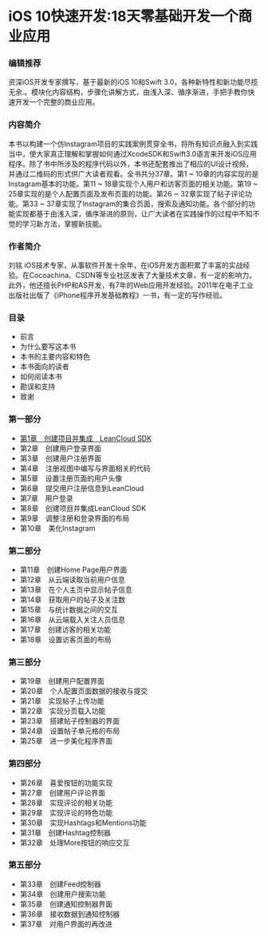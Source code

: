 # iOS 10快速开发:18天零基础开发一个商业应用 #

### 编辑推荐 ###

资深iOS开发专家撰写，基于最新的iOS 10和Swift 3.0，各种新特性和新功能尽揽无余.。模块化内容结构，步骤化讲解方式，由浅入深、循序渐进，手把手教你快速开发一个完整的商业应用。
### 内容简介 ###

本书以构建一个仿Instagram项目的实践案例贯穿全书，将所有知识点融入到实践当中，使大家真正理解和掌握如何通过XcodeSDK和Swift3.0语言来开发iOS应用程序。除了书中所涉及的程序代码以外，本书还配套推出了相应的UI设计视频，并通过二维码的形式供广大读者观看。全书共分37章。第1 ~ 10章的内容实现的是Instagram基本的功能。第11 ~ 18章实现个人用户和访客页面的相关功能。第19 ~ 25章实现的是个人配置页面及发布页面的功能。第26 ~ 32章实现了帖子评论功能。第33 ~ 37章实现了Instagram的集合页面，搜索及通知功能。各个部分的功能实现都基于由浅入深，循序渐进的原则，让广大读者在实践操作的过程中不知不觉的学习新方法，掌握新技能。
### 作者简介 ###

刘铭 iOS技术专家，从事软件开发十余年，在iOS开发方面积累了丰富的实战经验。在Cocoachina、CSDN等专业社区发表了大量技术文章，有一定的影响力。此外，他还擅长PHP和AS开发，有7年的Web应用开发经验。2011年在电子工业出版社出版了《iPhone程序开发基础教程》一书，有一定的写作经验。
### 目录 ###
- 前言
- 为什么要写这本书
- 本书的主要内容和特色
- 本书面向的读者
- 如何阅读本书
- 勘误和支持
- 致谢

### 第一部分 ###
- [第1章　创建项目并集成　LeanCloud SDK](https://github.com/CoderDream/iOS_10_Development_QuickStart_Guide/blob/master/chapter01.md)
- 第2章　创建用户登录界面
- 第3章　创建用户注册界面
- 第4章　注册视图中编写与界面相关的代码
- 第5章　设置注册页面的用户头像
- 第6章　提交用户注册信息到LeanCloud
- 第7章　用户登录
- 第8章　创建项目并集成LeanCloud SDK
- 第9章　调整注册和登录界面的布局
- 第10章　美化Instagram

### 第二部分 ###
- 第11章　创建Home Page用户界面
- 第12章　从云端读取当前用户信息
- 第13章　在个人主页中显示帖子信息
- 第14章　获取用户的帖子及关注数
- 第15章　与统计数据之间的交互
- 第16章　从云端载入关注人员信息
- 第17章　创建访客的相关功能
- 第18章　设置访客页面的布局

### 第三部分 ###
- 第19章　创建用户配置界面
- 第20章　个人配置页面数据的接收与提交
- 第21章　实现帖子上传功能
- 第22章　实现分页载入功能
- 第23章　搭建帖子控制器的界面
- 第24章　设置帖子单元格的布局
- 第25章　进一步美化程序界面

### 第四部分　
- 第26章　喜爱按钮的功能实现
- 第27章　创建用户评论界面
- 第28章　实现评论的相关功能
- 第29章　实现评论的特色功能
- 第30章　实现Hashtags和Mentions功能
- 第31章　创建Hashtag控制器
- 第32章　处理More按钮的响应交互

### 第五部分 ###
- 第33章　创建Feed控制器
- 第34章　创建用户搜索功能
- 第35章　创建通知控制器界面
- 第36章　接收数据到通知控制器
- 第37章　对用户界面的再改进

